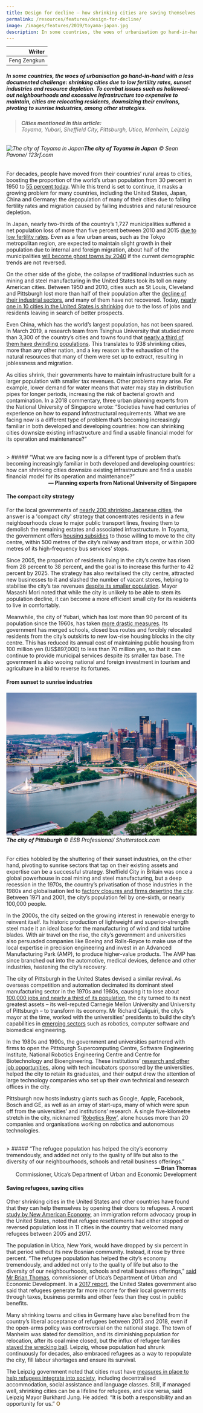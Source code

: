 ```yaml
---
title: Design for decline — how shrinking cities are saving themselves
permalink: /resources/features/design-for-decline/
image: /images/features/2019/toyama-japan.jpg
description: In some countries, the woes of urbanisation go hand-in-hand with a less documented challenge - shrinking cities due to low fertility rates, sunset industries and resource depletion. To combat issues such as hollowed-out neighbourhoods and excessive infrastructure too expensive to maintain, cities are relocating residents, downsizing their environs, pivoting to sunrise industries, among other strategies. 
---
```


| Writer |
|---:|
| Feng Zengkun |

##### In some countries, the woes of urbanisation go hand-in-hand with a less documented challenge: shrinking cities due to low fertility rates, sunset industries and resource depletion. To combat issues such as hollowed-out neighbourhoods and excessive infrastructure too expensive to maintain, cities are relocating residents, downsizing their environs, pivoting to sunrise industries, among other strategies.

> ###### **Cities mentioned in this article:** <br> Toyama, Yubari, Sheffield City, Pittsburgh, Utica, Manheim, Leipzig

###### ![The city of Toyama in Japan](/images/features/2019/toyama-japan.jpg/)**The city of Toyama in Japan** © Sean Pavone/ 123rf.com

For decades, people have moved from their countries’ rural areas to cities, boosting the proportion of the world’s urban population from 30 percent in 1950 to [55 percent today](https://population.un.org/wup/Publications/Files/WUP2018-KeyFacts.pdf). While this trend is set to continue, it masks a growing problem for many countries, including the United States, Japan, China and Germany: the depopulation of many of their cities due to falling fertility rates and migration caused by failing industries and natural resource depletion. 

In Japan, nearly two-thirds of the country’s 1,727 municipalities suffered a net population loss of more than five percent between 2010 and 2015 [due to low fertility rates](https://www.metropolitiques.eu/Mitigating-urban-decline-through-the-compact-city-Reflections-on-15-years-of.html). Even as a few urban areas, such as the Tokyo metropolitan region, are expected to maintain slight growth in their population due to internal and foreign migration, about half of the municipalities [will become ghost towns by 2040](https://www.straitstimes.com/asia/east-asia/greyest-city-in-japan-fights-depopulation-bankruptcy) if the current demographic trends are not reversed. 

On the other side of the globe, the collapse of traditional industries such as mining and steel manufacturing in the United States took its toll on many American cities. Between 1950 and 2010, cities such as St Louis, Cleveland and Pittsburgh lost more than half of their population after the [decline of their industrial sectors](https://theconversation.com/managing-shrinking-cities-in-an-expanding-world-91448), and many of them have not recovered. Today, [nearly one in 10 cities in the United States is shrinking](https://www.economist.com/leaders/2015/05/30/how-to-shrink-a-city) due to the loss of jobs and residents leaving in search of better prospects. 

Even China, which has the world’s largest population, has not been spared. In March 2019, a research team from Tsinghua University that studied more than 3,300 of the country’s cities and towns found that [nearly a third of them have dwindling populations](https://www.scmp.com/economy/china-economy/article/3002219/almost-one-third-chinese-cities-are-shrinking-city-planners). This translates to 938 shrinking cities, more than any other nation, and a key reason is the exhaustion of the natural resources that many of them were set up to extract, resulting in joblessness and migration. 

As cities shrink, their governments have to maintain infrastructure built for a larger population with smaller tax revenues. Other problems may arise. For example, lower demand for water means that water may stay in distribution pipes for longer periods, increasing the risk of bacterial growth and contamination. In a 2018 commentary, three urban planning experts from the National University of Singapore wrote: “Societies have had centuries of experience on how to expand infrastructural requirements. What we are facing now is a different type of problem that’s becoming increasingly familiar in both developed and developing countries: how can shrinking cities downsize existing infrastructure and find a usable financial model for its operation and maintenance?” 

<br>
> ##### “What we are facing now is a different type of problem that’s becoming increasingly familiar in both developed and developing countries: how can shrinking cities downsize existing infrastructure and find a usable financial model for its operation and maintenance?”

<div align="right"><b>— Planning experts from National University of Singapore</b></div>

#### **The compact city strategy**

For the local governments of [nearly 200 shrinking Japanese cities](https://apolitical.co/solution_article/japan-wants-to-help-the-elderly-by-making-cities-more-dense/), the answer is a 'compact city' strategy that concentrates residents in a few neighbourhoods close to major public transport lines, freeing them to demolish the remaining estates and associated infrastructure. In Toyama, the government offers [housing subsidies](http://www.clair.or.jp/e/2016-4-1Toyama%20City.pdf) to those willing to move to the city centre, within 500 metres of the city’s railway and tram stops, or within 300 metres of its high-frequency bus services’ stops. 

Since 2005, the proportion of residents living in the city’s centre has risen from 28 percent to 38 percent, and the goal is to increase this further to 42 percent by 2025. The strategy has also revitalised the city centre, attracted new businesses to it and slashed the number of vacant stores, helping to stabilise the city’s tax revenues [despite its smaller population](https://www.economist.com/asia/2018/01/11/a-small-japanese-city-shrinks-with-dignity). Mayor Masashi Mori noted that while the city is unlikely to be able to stem its population decline, it can become a more efficient small city for its residents to live in comfortably. 

Meanwhile, the city of Yubari, which has lost more than 90 percent of its population since the 1960s, has taken [more drastic measures](https://www.japantimes.co.jp/news/2016/09/26/business/deserted-yubari-tries-creating-new-population-nucleus-test-case-japan/#.XNN3U6ZS8b0). Its government has merged schools, closed bus routes and forcibly relocated residents from the city’s outskirts to new low-rise housing blocks in the city centre. This has reduced its annual cost of maintaining public housing from 100 million yen (US$897,000) to less than 70 million yen, so that it can continue to provide municipal services despite its smaller tax base. The government is also wooing national and foreign investment in tourism and agriculture in a bid to reverse its fortunes. 

#### **From sunset to sunrise industries**

###### ![The city of Pittsburgh](/images/features/2019/pittsburgh.jpg/)**The city of Pittsburgh** © ESB Professional/ Shutterstock.com

For cities hobbled by the shuttering of their sunset industries, on the other hand, pivoting to sunrise sectors that tap on their existing assets and expertise can be a successful strategy. Sheffield City in Britain was once a global powerhouse in coal mining and steel manufacturing, but a deep recession in the 1970s, the country’s privatisation of those industries in the 1980s and globalisation led to [factory closures and firms deserting the city](http://sticerd.lse.ac.uk/dps/case/cr/casereport103.pdf). Between 1971 and 2001, the city’s population fell by one-sixth, or nearly 100,000 people. 

In the 2000s, the city seized on the growing interest in renewable energy to reinvent itself. Its historic production of lightweight and superior-strength steel made it an ideal base for the manufacturing of wind and tidal turbine blades. With air travel on the rise, the city’s government and universities also persuaded companies like Boeing and Rolls-Royce to make use of the local expertise in precision engineering and invest in an Advanced Manufacturing Park (AMP), to produce higher-value products. The AMP has since branched out into the automotive, medical devices, defence and other industries, hastening the city’s recovery. 

The city of Pittsburgh in the United States devised a similar revival. As overseas competition and automation decimated its dominant steel manufacturing sector in the 1970s and 1980s, causing it to lose about [100,000 jobs and nearly a third of its population](https://nextcity.org/daily/entry/how-the-once-struggling-pittsburgh-is-reinventing-itself-as-innovation-hub), the city turned to its next greatest assets – its well-reputed Carnegie Mellon University and University of Pittsburgh – to transform its economy. Mr Richard Caliguiri, the city’s mayor at the time, worked with the universities’ presidents to build the city’s capabilities in [emerging sectors](http://www.briem.com/files/strategy21.pdf) such as robotics, computer software and biomedical engineering. 

In the 1980s and 1990s, the government and universities partnered with firms to open the Pittsburgh Supercomputing Centre, Software Engineering Institute, National Robotics Engineering Centre and Centre for Biotechnology and Bioengineering. These institutions’ [research and other job opportunities](https://www.pewtrusts.org/en/research-and-analysis/blogs/stateline/2018/12/12/the-mystery-of-pittsburgh-how-some-shrinking-cities-are-thriving-in-the-new-economy), along with tech incubators sponsored by the universities, helped the city to retain its graduates, and their output drew the attention of large technology companies who set up their own technical and research offices in the city. 

Pittsburgh now hosts industry giants such as Google, Apple, Facebook, Bosch and GE, as well as an array of start-ups, many of which were spun off from the universities’ and institutions’ research. A single five-kilometre stretch in the city, nicknamed ‘[Robotics Row](https://archive.triblive.com/local/pittsburgh-allegheny/tech-firms-keep-expanding-robotics-row-pittsburghs-mini-silicon-valley/)’, alone houses more than 20 companies and organisations working on robotics and autonomous technologies. 

<br>
> ##### “The refugee population has helped the city’s economy tremendously, and added not only to the quality of life but also to the diversity of our neighbourhoods, schools and retail business offerings.”

<div align="right"><b>— Brian Thomas</b><br> Commissioner, Utica’s Department of Urban and Economic Development</div>

#### **Saving refugees, saving cities**

Other shrinking cities in the United States and other countries have found that they can help themselves by opening their doors to refugees. A recent [study by New American Economy](https://www.citylab.com/equity/2019/01/refugee-admissions-resettlement-trump-immigration/580318/), an immigration reform advocacy group in the United States, noted that refugee resettlements had either stopped or reversed population loss in 11 cities in the country that welcomed many refugees between 2005 and 2017. 

The population in Utica, New York, would have dropped by six percent in that period without its new Bosnian community. Instead, it rose by three percent. “The refugee population has helped the city’s economy tremendously, and added not only to the quality of life but also to the diversity of our neighbourhoods, schools and retail business offerings,” [said Mr Brian Thomas](https://www.cnbc.com/2018/07/02/how-refugees-continue-boosting-new-yorks-rust-belt-economy.html), commissioner of Utica’s Department of Urban and Economic Development. In a [2017 report](https://www.nytimes.com/2017/09/18/us/politics/refugees-revenue-cost-report-trump.html), the United States government also said that refugees generate far more income for their local governments through taxes, business permits and other fees than they cost in public benefits. 

Many shrinking towns and cities in Germany have also benefited from the country’s liberal acceptance of refugees between 2015 and 2018, even if the open-arms policy was controversial on the national stage. The town of Manheim was slated for demolition, and its diminishing population for relocation, after its coal mine closed, but the influx of refugee families [stayed the wrecking ball](https://www.theglobeandmail.com/opinion/why-german-mayors-are-leading-the-migrant-welcome-wagon/article26482154/). Leipzig, whose population had shrunk continuously for decades, also embraced refugees as a way to repopulate the city, fill labour shortages and ensure its survival. 

The Leipzig government noted that cities must have [measures in place to help refugees integrate into society](https://www.resettlement.eu/page/cities-welcome-refugees-leipzig), including decentralised accommodation, social assistance and language classes. Still, if managed well, shrinking cities can be a lifeline for refugees, and vice versa, said Leipzig Mayor Burkhard Jung. He added: “It is both a responsibility and an opportunity for us.”  **<font color="#967942">O</font>**
